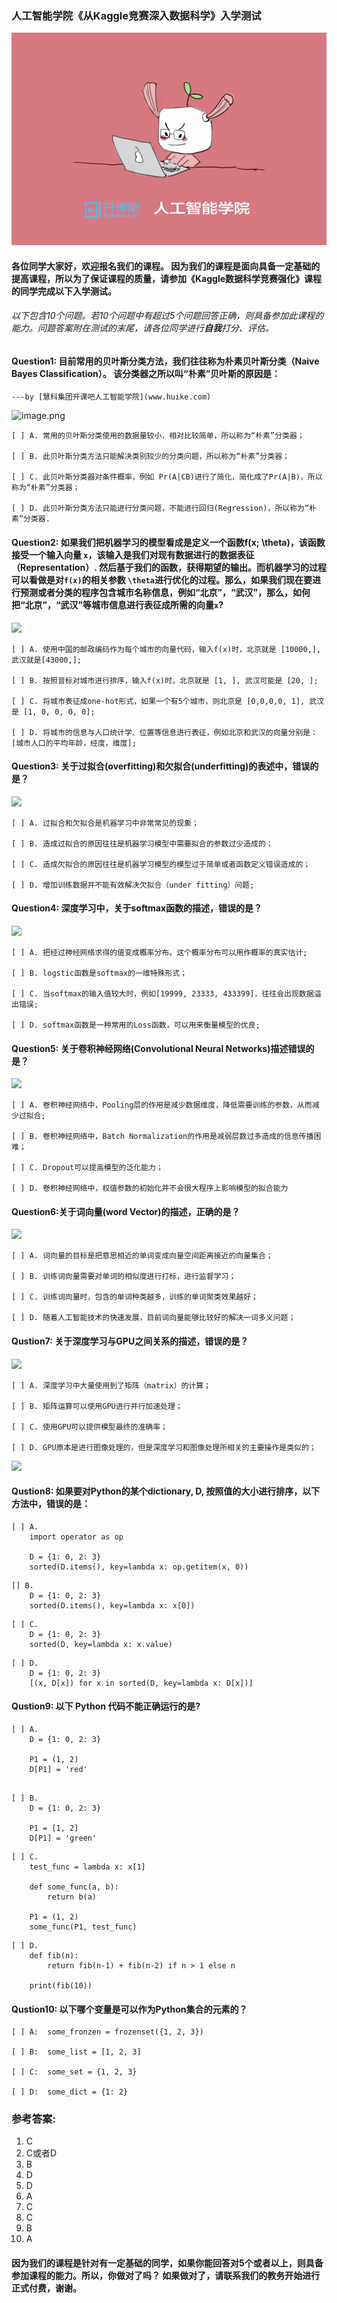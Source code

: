 
### 人工智能学院《从Kaggle竞赛深入数据科学》入学测试

![](images/kkb-ai.png)

#### 各位同学大家好，欢迎报名我们的课程。 因为我们的课程是面向具备一定基础的提高课程，所以为了保证课程的质量，请参加《Kaggle数据科学竞赛强化》课程的同学完成以下入学测试。 


###### 以下包含10个问题。若10个问题中有超过5个问题回答正确，则具备参加此课程的能力。问题答案附在测试的末尾，请各位同学进行**自我**打分、评估。

#### Question1: 目前常用的贝叶斯分类方法，我们往往称为朴素贝叶斯分类（Naive Bayes Classification）。 该分类器之所以叫“朴素”贝叶斯的原因是：

`---by [慧科集团开课吧人工智能学院](www.huike.com)`



![image.png](https://timgsa.baidu.com/timg?image&quality=80&size=b9999_10000&sec=1563440941&di=2ebd7b5a1c2b6b657a96e44df13f84db&imgtype=jpg&er=1&src=http%3A%2F%2Fi2.wp.com%2Fwww.scienceprog.com%2Fwp-content%2Fuploads%2F2016%2F07%2FThomas_Bayes.png%3Fresize%3D468%2C308)

```
[ ] A. 常用的贝叶斯分类使用的数据量较小，相对比较简单，所以称为“朴素”分类器；

[ ] B. 此贝叶斯分类方法只能解决类别较少的分类问题，所以称为“朴素”分类器；

[ ] C. 此贝叶斯分类器对条件概率，例如 Pr(A|CB)进行了简化，简化成了Pr(A|B)，所以称为“朴素”分类器；

[ ] D. 此贝叶斯分类方法只能进行分类问题，不能进行回归(Regression)，所以称为“朴素”分类器.
```

#### Question2: 如果我们把机器学习的模型看成是定义一个函数f(x; \theta)，该函数接受一个输入向量 `x`，该输入是我们对现有数据进行的数据表征（Representation）. 然后基于我们的函数，获得期望的输出。而机器学习的过程可以看做是对`f(x)`的相关参数 `\theta`进行优化的过程。那么，如果我们现在要进行预测或者分类的程序包含城市名称信息，例如“北京”，“武汉”，那么，如何把“北京”，“武汉”等城市信息进行表征成所需的向量`x`?



![](https://ss1.baidu.com/-4o3dSag_xI4khGko9WTAnF6hhy/image/w%3D500/sign=cfe520699c45d688a302b2a494c27dab/faedab64034f78f0fb2e73a977310a55b3191c46.jpg)
```
[ ] A. 使用中国的邮政编码作为每个城市的向量代码，输入f(x)时，北京就是 [10000,], 武汉就是[43000,];

[ ] B. 按照音标对城市进行排序，输入f(x)时，北京就是 [1, ], 武汉可能是 [20, ];

[ ] C. 将城市表征成one-hot形式，如果一个有5个城市，则北京是 [0,0,0,0, 1], 武汉是 [1, 0, 0, 0, 0];

[ ] D. 将城市的信息与人口统计学、位置等信息进行表征，例如北京和武汉的向量分别是： [城市人口的平均年龄，经度，维度];
```

#### Question3: 关于过拟合(overfitting)和欠拟合(underfitting)的表述中，错误的是？



![](https://ss0.bdstatic.com/70cFuHSh_Q1YnxGkpoWK1HF6hhy/it/u=3114984120,189427060&fm=11&gp=0.jpg)

```
[ ] A. 过拟合和欠拟合是机器学习中非常常见的现象；

[ ] B. 造成过拟合的原因往往是机器学习模型中需要拟合的参数过少造成的；

[ ] C. 造成欠拟合的原因往往是机器学习模型的模型过于简单或者函数定义错误造成的；

[ ] D. 增加训练数据并不能有效解决欠拟合（under fitting）问题;
```

#### Question4: 深度学习中，关于softmax函数的描述，错误的是？

![](https://ss1.bdstatic.com/70cFuXSh_Q1YnxGkpoWK1HF6hhy/it/u=2466996520,3559654331&fm=26&gp=0.jpg)


```
[ ] A. 把经过神经网络求得的值变成概率分布。这个概率分布可以用作概率的真实估计;

[ ] B. logstic函数是softmax的一维特殊形式；

[ ] C. 当softmax的输入值较大时，例如[19999, 23333, 433399]，往往会出现数据溢出错误;

[ ] D. softmax函数是一种常用的Loss函数，可以用来衡量模型的优良;
```

#### Question5: 关于卷积神经网络(Convolutional Neural Networks)描述错误的是？

![](https://timgsa.baidu.com/timg?image&quality=80&size=b9999_10000&sec=1562846550351&di=f1e9db7d3d7d09ab9effc08ed0c1f936&imgtype=0&src=http%3A%2F%2Fimg.mp.sohu.com%2Fupload%2F20170509%2Ffa55cb0309fe4972af9982eb733832fe_th.png)

```
[ ] A. 卷积神经网络中，Pooling层的作用是减少数据维度，降低需要训练的参数，从而减少过拟合;

[ ] B. 卷积神经网络中，Batch Normalization的作用是减弱层数过多造成的信息传播困难；

[ ] C. Dropout可以提高模型的泛化能力；

[ ] D. 卷积神经网络中，权值参数的初始化并不会很大程序上影响模型的拟合能力
```

#### Question6:关于词向量(word Vector)的描述，正确的是？

![](https://timgsa.baidu.com/timg?image&quality=80&size=b9999_10000&sec=1562846589069&di=5e6fafde2a15a894208bb3ecc1c12a86&imgtype=0&src=http%3A%2F%2Fimg.mp.itc.cn%2Fupload%2F20170803%2Fec65ba9b93bc4a9aa373aaddbd1a6408_th.jpg)


``` 
[ ] A. 词向量的目标是把意思相近的单词变成向量空间距离接近的向量集合； 

[ ] B. 训练词向量需要对单词的相似度进行打标，进行监督学习；

[ ] C. 训练词向量时，包含的单词种类越多，训练的单词聚类效果越好；

[ ] D. 随着人工智能技术的快速发展，目前词向量能够比较好的解决一词多义问题；
```

#### Qustion7: 关于深度学习与GPU之间关系的描述，错误的是？

![](https://timgsa.baidu.com/timg?image&quality=80&size=b9999_10000&sec=1562846634904&di=7932716e20edc90853cf3777f869af98&imgtype=0&src=http%3A%2F%2Fimgsa.baidu.com%2Fexp%2Fw%3D500%2Fsign%3D8db2f4de7af0f736d8fe4c013a54b382%2Fb999a9014c086e063b43fdea00087bf40bd1cbac.jpg)

```
[ ] A. 深度学习中大量使用到了矩阵（matrix）的计算；

[ ] B. 矩阵运算可以使用GPU进行并行加速处理；

[ ] C. 使用GPU可以提供模型最终的准确率；

[ ] D. GPU原本是进行图像处理的，但是深度学习和图像处理所相关的主要操作是类似的；
```

![](https://timgsa.baidu.com/timg?image&quality=80&size=b9999_10000&sec=1562846728004&di=947f293e3ffdedb04337aa6b2b43236a&imgtype=0&src=http%3A%2F%2Fimg.mp.itc.cn%2Fupload%2F20170721%2F29983980671345e793695516f889240b_th.jpg)

#### Qustion8: 如果要对Python的某个dictionary, D, 按照值的大小进行排序，以下方法中，错误的是：




```
[ ] A. 
    import operator as op
    
    D = {1: 0, 2: 3}
    sorted(D.items(), key=lambda x: op.getitem(x, 0))
```

```
[] B. 
    D = {1: 0, 2: 3}
    sorted(D.items(), key=lambda x: x[0])
```

```
[ ] C. 
    D = {1: 0, 2: 3}
    sorted(D, key=lambda x: x.value)
```

```
[ ] D.
    D = {1: 0, 2: 3}
    [(x, D[x]) for x in sorted(D, key=lambda x: D[x])]
```

#### Qustion9: 以下 Python 代码不能正确运行的是? 

```
[ ] A. 
    D = {1: 0, 2: 3}
    
    P1 = (1, 2)
    D[P1] = 'red'
   
```

```
[ ] B. 
    D = {1: 0, 2: 3}
  
    P1 = [1, 2]
    D[P1] = 'green'
```

```
[ ] C. 
    test_func = lambda x: x[1]
    
    def some_func(a, b):
        return b(a)
    
    P1 = (1, 2)
    some_func(P1, test_func)
```

```
[ ] D. 
    def fib(n):
        return fib(n-1) + fib(n-2) if n > 1 else n
        
    print(fib(10))
```

#### Qustion10: 以下哪个变量是可以作为Python集合的元素的？

```
[ ] A:  some_fronzen = frozenset({1, 2, 3})

[ ] B:  some_list = [1, 2, 3]

[ ] C:  some_set = {1, 2, 3}

[ ] D:  some_dict = {1: 2}
```

### 参考答案: 
1. C
2. C或者D
3. B
4. D
5. D
6. A
7. C
8. C
9. B
10. A

#### 因为我们的课程是针对有一定基础的同学，如果你能回答对5个或者以上，则具备参加课程的能力。所以，你做对了吗？ 如果做对了，请联系我们的教务开始进行正式付费，谢谢。


